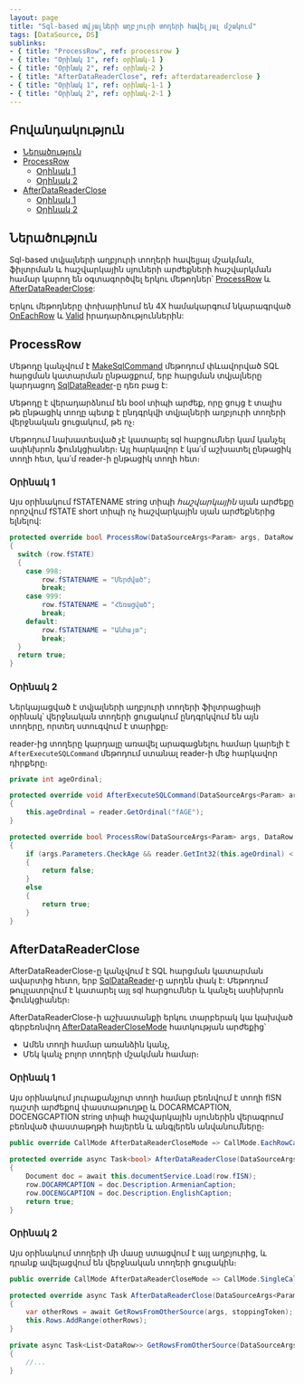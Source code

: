 ```yaml
---
layout: page
title: "Sql-based տվյալների աղբյուրի տողերի հավելյալ մշակում"
tags: [DataSource, DS]
sublinks:
- { title: "ProcessRow", ref: processrow }
- { title: "Օրինակ 1", ref: օրինակ-1 }
- { title: "Օրինակ 2", ref: օրինակ-2 }
- { title: "AfterDataReaderClose", ref: afterdatareaderclose }
- { title: "Օրինակ 1", ref: օրինակ-1-1 }
- { title: "Օրինակ 2", ref: օրինակ-2-1 }
---
```


## Բովանդակություն

- [Ներածություն](#ներածություն)
- [ProcessRow](#processrow)
  - [Օրինակ 1](#օրինակ-1)
  - [Օրինակ 2](#օրինակ-2)
- [AfterDataReaderClose](#afterdatareaderclose)
  - [Օրինակ 1](#օրինակ-1-1)
  - [Օրինակ 2](#օրինակ-2-1)

## Ներածություն

Sql-based տվյալների աղբյուրի տողերի հավելյալ մշակման, ֆիլտրման և հաշվարկային սյուների արժեքների հաշվարկման համար կարող են օգտագործվել երկու մեթոդներ՝ [ProcessRow](ds.md#processrow) և [AfterDataReaderClose](ds.md#afterdatareaderclose): 

Երկու մեթոդները փոխարինում են 4X համակարգում նկարագրված [OnEachRow](https://armsoft.github.io/as4x-docs/HTM/ProgrGuide/ScriptProcs/OnEachRow.html) և [Valid](https://armsoft.github.io/as4x-docs/HTM/ProgrGuide/ScriptProcs/Valid_Data.html) իրադարձություններին:

## ProcessRow 

Մեթոդը կանչվում է [MakeSqlCommand](ds.md#makesqlcommand) մեթոդում փևավորված SQL հարցման կատարման ընթացքում, երբ հարցման տվյալները կարդացող [SqlDataReader](https://learn.microsoft.com/en-us/dotnet/api/microsoft.data.sqlclient.sqldatareader)-ը դեռ բաց է:

Մեթոդը է վերադարձնում են bool տիպի արժեք, որը ցույց է տալիս թե ընթացիկ տողը պետք է ընդգրկվի տվյալների աղբյուրի տողերի վերջնական ցուցակում, թե ոչ։

Մեթոդում նախատեսված չէ կատարել sql հարցումներ կամ կանչել ասինխրոն ֆունկցիաներ։ 
Այլ հարկավոր է կա՛մ աշխատել ընթացիկ տողի հետ, կա՛մ reader-ի ընթացիկ տողի հետ։

### Օրինակ 1

Այս օրինակում fSTATENAME string տիպի *հաշվարկային* սյան արժեքը որոշվում fSTATE short տիպի ոչ հաշվարկային սյան արժեքներից ելնելով:

```c#
protected override bool ProcessRow(DataSourceArgs<Param> args, DataRow row, SqlDataReader reader)
{
  switch (row.fSTATE)
  {
    case 998:
        row.fSTATENAME = "Մերժված";
        break;
    case 999:
        row.fSTATENAME = "Հեռացված";
        break;
    default:
        row.fSTATENAME = "Անհայտ";
        break;
  }
  return true;
}
```

### Օրինակ 2

Ներկայացված է տվյալների աղբյուրի տողերի ֆիլտրացիայի օրինակ՝ վերջնական տողերի ցուցակում ընդգրկվում են այն տողերը, որտեղ ստուգվում է տարիքը։

reader-ից տողերը կարդալը առավել արագացնելու համար կարելի է `AfterExecuteSQLCommand` մեթոդում ստանալ reader-ի մեջ հարկավոր դիրքերը։

```c#
private int ageOrdinal;

protected override void AfterExecuteSQLCommand(DataSourceArgs<Param> args, SqlDataReader reader)
{
    this.ageOrdinal = reader.GetOrdinal("fAGE");
}

protected override bool ProcessRow(DataSourceArgs<Param> args, DataRow row, SqlDataReader reader)
{
    if (args.Parameters.CheckAge && reader.GetInt32(this.ageOrdinal) < 18)
    {
        return false;
    }
    else
    {
        return true;
    }
}
```

## AfterDataReaderClose

AfterDataReaderClose-ը կանչվում է SQL հարցման կատարման ավարտից հետո, երբ [SqlDataReader](https://learn.microsoft.com/en-us/dotnet/api/microsoft.data.sqlclient.sqldatareader)-ը արդեն փակ է: 
Մեթոդում թույլատրվում է կատարել այլ sql հարցումներ և կանչել ասինխրոն ֆունկցիաներ։

AfterDataReaderClose-ի աշխատանքի երկու տարբերակ կա կախված գերբեռնվող [AfterDataReaderCloseMode](ds.md#afterdatareaderclosemode) հատկության արժեքից՝
- Ամեն տողի համար առանձին կանչ,
- Մեկ կանչ բոլոր տողերի մշակման համար։

### Օրինակ 1

Այս օրինակում յուրաքանչյուր տողի համար բեռնվում է տողի fISN դաշտի արժեքով փաստաթուղթը և  DOCARMCAPTION, DOCENGCAPTION string տիպի հաշվարկային սյուներին վերագրում բեռնված փաստաթղթի հայերեն և անգլերեն անվանումները։

```c#
public override CallMode AfterDataReaderCloseMode => CallMode.EachRowCall;
							
protected override async Task<bool> AfterDataReaderClose(DataSourceArgs<Param> args, DataRow row)
{
	Document doc = await this.documentService.Load(row.fISN);
	row.DOCARMCAPTION = doc.Description.ArmenianCaption;
	row.DOCENGCAPTION = doc.Description.EnglishCaption; 
	return true;
}
```

### Օրինակ 2

Այս օրինակում տողերի մի մասը ստացվում է այլ աղբյուրից, և դրանք ավելացվում են վերջնական տողերի ցուցակին։

```c#
public override CallMode AfterDataReaderCloseMode => CallMode.SingleCall;

protected override async Task AfterDataReaderClose(DataSourceArgs<Param> args, CancellationToken stoppingToken)
{
    var otherRows = await GetRowsFromOtherSource(args, stoppingToken);
    this.Rows.AddRange(otherRows);
}

private async Task<List<DataRow>> GetRowsFromOtherSource(DataSourceArgs<Param> args, CancellationToken stoppingToken)
{
    //...
}
```
